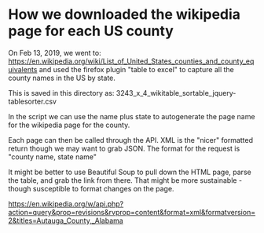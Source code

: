 # How we downloaded the wikipedia page for each US county

On Feb 13, 2019, we went to:
https://en.wikipedia.org/wiki/List_of_United_States_counties_and_county_equivalents
and used the firefox plugin "table to excel" to capture all the county names in the US by state.

This is saved in this directory as:
3243_x_4_wikitable_sortable_jquery-tablesorter.csv

In the script we can use the name plus state to autogenerate the page name for the wikipedia page for the county.

Each page can then be called through the API. XML is the "nicer" formatted return though we may want to grab JSON.
The format for the request is "county name, state name"

It might be better to use Beautiful Soup to pull down the HTML page, parse the table, and grab the link from there. That might be more sustainable - though
susceptible to format changes on the page. 


https://en.wikipedia.org/w/api.php?action=query&prop=revisions&rvprop=content&format=xml&formatversion=2&titles=Autauga_County,_Alabama
